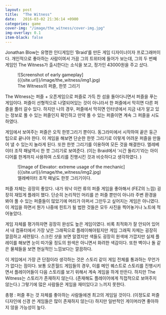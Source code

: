 ```yaml
---
layout: post
title:  "The Witness"
date:   2016-03-02 21:36:14 +0900
categories: game
cover-img: "/image/the_witness/cover-img.jpg"
img-overlay: 0.1
item-black: false
---
```


Jonathan Blow는 유명한 인디게임인 ‘Braid’를 만든 게임 디자이너이자 프로그래머이다. 개인적으로 좋아하는 사람이여서 가끔 그의 트위터에 들어가 보는데, 그의 두 번째 게임인 The Witness가 출시한다는 소식을 보고, 정가인 43000원을 주고 샀다.

<figure markdown="1">
![Screenshot of early gameplay]({{site.url}}/image/the_witness/img1.jpg)
<figcaption>
The Witness의 퍼즐, 한붓 그리기
</figcaption>
</figure>

The Witness는 퍼즐 + 오픈게임으로 퍼즐로 가득 찬 섬을 돌아다니면서 퍼즐을 푸는 게임이다. 퍼즐이 선형적으로 나열되어있는 것이 아니라서 한 퍼즐에서 막히면 다른 퍼즐을 풀러 갈수 있다. 하지만 나의 경우, 퍼즐에서 막히면 인터넷에서 지금 내가 알고 있는 정보로 풀 수 있는 퍼즐인지 확인하고 만약 풀 수 있는 퍼즐이면 계속 그 퍼즐을 시도하였다.

게임에서 보여주는 퍼즐은 오직 한붓그리기 뿐이다. 동그라미에서 시작하여 끝은 둥근 팁으로 끝나야 한다. 이 게임을 해보면 단순한 한붓 그리기로 이렇게 어려운 퍼즐을 만들어 낼 수 있는지 놀라게 된다. 또한 한붓 그리기를 이용하여 모든 것을 해결한다. 엘레베이터 조작 패널역시 한 붓 그리기로 보여준다.  (이는 Braid에서 ‘시간 돌리기’라는 아이디어를 한계까지 사용하여 스토리를 진행시킨 것과 비슷하다고 생각하였다. )

<figure markdown="1">
![Image of Elevator: extreme usage of the mechanic]({{site.url}}/image/the_witness/img2.jpg)
<figcaption>
엘레베이터 조작 패널도 한붓 그리기이다.
</figcaption>
</figure>

퍼즐 자체는 굉장히 좋았다. 내가 워낙 이런 류의 퍼즐 게임을 좋아해서 (FEZ의 느낌) 굉장히 재밌게 플레이 했다. 단순히 논리적인 머리를 쓴 퍼즐 뿐만이 아니라 주변 환경을 봐야 풀 수 있는 퍼즐들이 많았기에 머리가 아퍼서 그만두고 싶어지는 게임은 아니였다. 이 게임을 하면서 뭔가 나중에 힌트가 될 법한 것들은 모두 사진을 찍어놓거나 노트에 적어놓았다.

게임 자체를 평가하자면 굉장히 완성도 높은 게임이였다. 비록 최적화가 잘 안되어 있어서 내 컴퓨터에서 가장 낮은 그래픽으로 플레이해야됬지만 게임 그래픽 자체는 굉장히 깔끔하고 세련됬다. 스크린 샷을 보면 알겠지만 색들도 굉장히 원색에 가깝지만 실제 플레이를 해보면 눈이 따가울 정도의 원색은 아니면서 화려한 색감이다. 또한 벽이나 돌 같은 물체들을 보면 현실적인 느낌보다는 깔끔하다.

이 게임에서 가장 큰 단점이라 생각하는 것은 스토리 같이 게임 전체를 통과하는 무언가가 없다는 점이다. 보통 오픈월드 게임들의 경우, 이를 메인 퀘스트로 스토리를 진행시키면서 플레이어들이 다음 스토리를 보기 위해서 계속 게임을 하게 만든다. 하지만 The Witness는 스토리가 존재하지 않는다. (존재해도 플레이어에게 직접적으로 보여주지 않는다.) 그렇기에 많은 사람들은 게임을 재미있다고 느끼지 못한다.

총평 : 퍼즐 푸는 것 자체를 좋아하는 사람들에겐 최고의 게임일 것이다. (이정도로 퍼즐 디자인에 신경 쓴 게임들은 많이 존재하지 않는다) 하지만 일반적인 게이머라면 좋아하지 않을 가능성이 높다.

